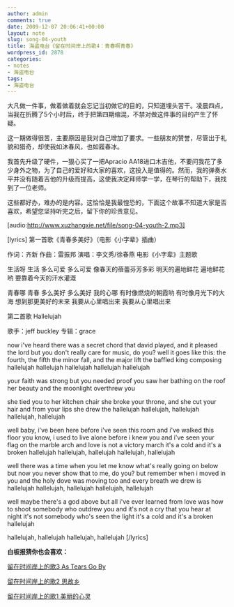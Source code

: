 ```yaml
---
author: admin
comments: true
date: 2009-12-07 20:06:41+00:00
layout: note
slug: song-04-youth
title: 海盗电台《留在时间岸上的歌4：青春啊青春》
wordpress_id: 2878
categories:
- notes
- 海盗电台
tags:
- 海盗电台
---
```


大凡做一件事，做着做着就会忘记当初做它的目的，只知道埋头苦干。凌晨四点，当我在折腾了5个小时后，终于把第四期缩混，不禁对做这件事的目的产生了怀疑。

这一期做得很苦，主要原因是我对自己增加了要求。一些朋友的赞誉，尽管出于礼貌和猎奇，却使我如沐春风，也如履春冰。

我首先升级了硬件，一狠心买了一把Apracio AA18进口木吉他，不要问我花了多少身外之物，为了自己的爱好和大家的喜欢，这投入是值得的。然而，我的弹奏水平并没有随着吉他的升级而提高，这使我决定拜师学一学，在琴行的帮助下，我找到了一位老师。

这些都好办，难办的是内容。这恰恰是我最惶恐的，下面这个故事不知道大家是否喜欢，希望您坚持听完之后，留下你的珍贵意见。

[audio:http://www.xuzhangxie.net/file/song-04-youth-2.mp3]

[lyrics]
第一首歌《青春多美好》（电影《小字辈》插曲）

作词：齐新 
作曲：雷振邦 
演唱：李文秀/徐春燕 
电影《小字辈》主题歌
  
生活呀 生活 
多么可爱 多么可爱 
像春天的蓓蕾芬芳多彩
明天的遍地鲜花 
遍地鲜花哟 
要靠着今天的汗水灌溉

青春哪 青春 
多么美好 多么美好 
我的心哪 
有时像燃烧的朝霞哟 
有时像月光下的大海 
想到那更美好的未来 
我要从心里唱出来 
我要从心里唱出来

第二首歌 Hallelujah

歌手：jeff buckley 专辑：grace

now i've heard there was a secret chord
that david played, and it pleased the lord
but you don't really care for music, do you?
well it goes like this: the fourth, the fifth
the minor fall, and the major lift
the baffled king composing hallelujah
hallelujah
hallelujah
hallelujah
hallelujah

your faith was strong but you needed proof
you saw her bathing on the roof
her beauty and the moonlight overthrew you

she tied you to her kitchen chair
she broke your throne, and she cut your hair
and from your lips she drew the hallelujah
hallelujah,
hallelujah
hallelujah,
hallelujah

well baby, i've been here before
i've seen this room and i've walked this floor
you know, i used to live alone before i knew you
and i've seen your flag on the marble arch
and love is not a victory march
it's a cold and it's a broken hallelujah
hallelujah,
hallelujah
hallelujah,
hallelujah

well there was a time when you let me know
what's really going on below
but now you never show that to me, do you?
but remember when i moved in you
and the holy dove was moving too
and every breath we drew is hallelujah
hallelujah,
hallelujah
hallelujah,
hallelujah

well maybe there's a god above
but all i've ever learned from love
was how to shoot somebody who outdrew you
and it's not a cry that you hear at night
it's not somebody who's seen the light
it's a cold and it's a broken hallelujah

hallelujah,
hallelujah
hallelujah,
hallelujah  [/lyrics]

**白板报猜你也会喜欢：**

[留在时间岸上的歌3 As Tears Go By](http://www.baibanbao.net/2009/12/05/as-tears-go-by/)

[留在时间岸上的歌2 思故乡](http://www.baibanbao.net/2009/12/03/missing-home/)

[留在时间岸上的歌1 美丽的心灵](http://www.baibanbao.net/2009/12/02/song-beautiful-soul/)
